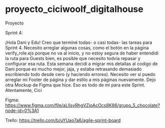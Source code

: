 # proyecto_ciciwoolf_digitalhouse
Proyecto 

Sprint 4:

¡Hola Dani y Edu! Creo que terminé todas- o casi todas- las tareas para Sprint 4. Necesito arreglar algunas cosas, como el botón en la página verify_role.ejs porque no va al inicio, y no estoy segura de haber entendidi la ruta para Guests bien, es posible que necesito todvia repasar y configurar esa ruta. Esta semana decidi a migrar mis detallas al codigo de Dani porque es mucho mejor, jaja, y estaba retrasando demasiado escribiendo todo desde cero (y haciendo errores). Necesito ver si puedo arreglar mi Footer de página y dar estilo a mis páginas nuevamente. Dejo otra Mockup de Figma que hice. Eso es todo de mi para este Sprint. Atentamente, Cici

Figma: https://www.figma.com/file/aLlIsyRhgVZjoAcOcs8K86/grupo_5_chocolate?node-id=0%3A1

Trello: https://trello.com/b/uYUao7a6/agile-sprint-board
